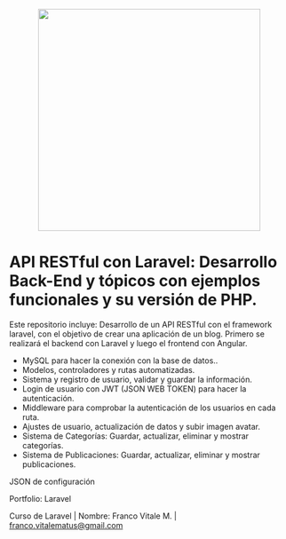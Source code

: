 <p align="center"><img src="https://res.cloudinary.com/dtfbvvkyp/image/upload/v1566331377/laravel-logolockup-cmyk-red.svg" width="400"></p>

<p align="center">

</p>

# API RESTful con Laravel: Desarrollo Back-End y tópicos con ejemplos funcionales y su versión de PHP.

Este repositorio incluye: Desarrollo de un API RESTful con el framework laravel, con el objetivo de crear una aplicación de un blog. Primero se realizará el backend con Laravel y luego el frontend con Angular.

- MySQL para hacer la conexión con la base de datos..
- Modelos, controladores y rutas automatizadas.
- Sistema y registro de usuario, validar y guardar la información.
- Login de usuario con JWT (JSON WEB TOKEN) para hacer la autenticación.
- Middleware para comprobar la autenticación de los usuarios en cada ruta.
- Ajustes de usuario, actualización de datos y subir imagen avatar.
- Sistema de Categorías: Guardar, actualizar, eliminar y mostrar categorías.
- Sistema de Publicaciones: Guardar, actualizar, eliminar y mostrar publicaciones.

JSON de configuración

Portfolio: Laravel

Curso de Laravel | Nombre: Franco Vitale M. | franco.vitalematus@gmail.com
